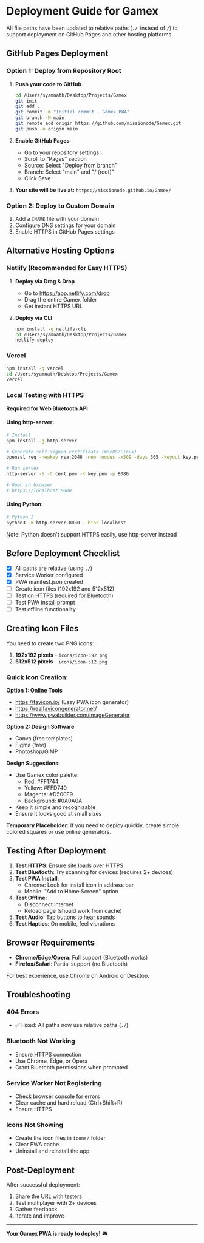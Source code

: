 # Deployment Guide for Gamex

All file paths have been updated to relative paths (`./ `instead of `/`) to support deployment on GitHub Pages and other hosting platforms.

## GitHub Pages Deployment

### Option 1: Deploy from Repository Root

1. **Push your code to GitHub**
   ```bash
   cd /Users/syamnath/Desktop/Projects/Gamex
   git init
   git add .
   git commit -m "Initial commit - Gamex PWA"
   git branch -M main
   git remote add origin https://github.com/missionode/Gamex.git
   git push -u origin main
   ```

2. **Enable GitHub Pages**
   - Go to your repository settings
   - Scroll to "Pages" section
   - Source: Select "Deploy from branch"
   - Branch: Select "main" and "/ (root)"
   - Click Save

3. **Your site will be live at:**
   `https://missionode.github.io/Gamex/`

### Option 2: Deploy to Custom Domain

1. Add a `CNAME` file with your domain
2. Configure DNS settings for your domain
3. Enable HTTPS in GitHub Pages settings

## Alternative Hosting Options

### Netlify (Recommended for Easy HTTPS)

1. **Deploy via Drag & Drop**
   - Go to https://app.netlify.com/drop
   - Drag the entire Gamex folder
   - Get instant HTTPS URL

2. **Deploy via CLI**
   ```bash
   npm install -g netlify-cli
   cd /Users/syamnath/Desktop/Projects/Gamex
   netlify deploy
   ```

### Vercel

```bash
npm install -g vercel
cd /Users/syamnath/Desktop/Projects/Gamex
vercel
```

### Local Testing with HTTPS

**Required for Web Bluetooth API**

#### Using http-server:
```bash
# Install
npm install -g http-server

# Generate self-signed certificate (macOS/Linux)
openssl req -newkey rsa:2048 -new -nodes -x509 -days 365 -keyout key.pem -out cert.pem

# Run server
http-server -S -C cert.pem -K key.pem -p 8080

# Open in browser
# https://localhost:8080
```

#### Using Python:
```bash
# Python 3
python3 -m http.server 8080 --bind localhost
```
Note: Python doesn't support HTTPS easily, use http-server instead

## Before Deployment Checklist

- [x] All paths are relative (using `./`)
- [x] Service Worker configured
- [x] PWA manifest.json created
- [ ] Create icon files (192x192 and 512x512)
- [ ] Test on HTTPS (required for Bluetooth)
- [ ] Test PWA install prompt
- [ ] Test offline functionality

## Creating Icon Files

You need to create two PNG icons:

1. **192x192 pixels** - `icons/icon-192.png`
2. **512x512 pixels** - `icons/icon-512.png`

### Quick Icon Creation:

**Option 1: Online Tools**
- https://favicon.io/ (Easy PWA icon generator)
- https://realfavicongenerator.net/
- https://www.pwabuilder.com/imageGenerator

**Option 2: Design Software**
- Canva (free templates)
- Figma (free)
- Photoshop/GIMP

**Design Suggestions:**
- Use Gamex color palette:
  - Red: #FF1744
  - Yellow: #FFD740
  - Magenta: #D500F9
  - Background: #0A0A0A
- Keep it simple and recognizable
- Ensure it looks good at small sizes

**Temporary Placeholder:**
If you need to deploy quickly, create simple colored squares or use online generators.

## Testing After Deployment

1. **Test HTTPS**: Ensure site loads over HTTPS
2. **Test Bluetooth**: Try scanning for devices (requires 2+ devices)
3. **Test PWA Install**:
   - Chrome: Look for install icon in address bar
   - Mobile: "Add to Home Screen" option
4. **Test Offline**:
   - Disconnect internet
   - Reload page (should work from cache)
5. **Test Audio**: Tap buttons to hear sounds
6. **Test Haptics**: On mobile, feel vibrations

## Browser Requirements

- **Chrome/Edge/Opera**: Full support (Bluetooth works)
- **Firefox/Safari**: Partial support (no Bluetooth)

For best experience, use Chrome on Android or Desktop.

## Troubleshooting

### 404 Errors
- ✅ Fixed: All paths now use relative paths (`./`)

### Bluetooth Not Working
- Ensure HTTPS connection
- Use Chrome, Edge, or Opera
- Grant Bluetooth permissions when prompted

### Service Worker Not Registering
- Check browser console for errors
- Clear cache and hard reload (Ctrl+Shift+R)
- Ensure HTTPS

### Icons Not Showing
- Create the icon files in `icons/` folder
- Clear PWA cache
- Uninstall and reinstall the app

## Post-Deployment

After successful deployment:
1. Share the URL with testers
2. Test multiplayer with 2+ devices
3. Gather feedback
4. Iterate and improve

---

**Your Gamex PWA is ready to deploy!** 🎮
